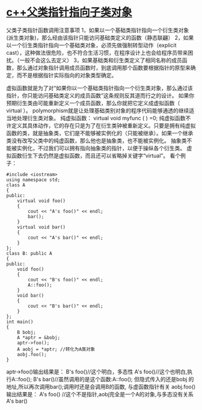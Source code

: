 # [c++父类指针指向子类对象](https://www.cnblogs.com/zhangbaochong/p/5380016.html)

父类子类指针函数调用注意事项
1，如果以一个基础类指针指向一个衍生类对象(派生类对象)，那么经由该指针只能访问基础类定义的函数（静态联翩）
2，如果以一个衍生类指针指向一个基础类对象，必须先做强制转型动作（explicit cast），这种做法很危险，也不符合生活习惯，在程序设计上也会给程序员带来困扰。（一般不会这么去定义）
3，如果基础类和衍生类定义了相同名称的成员函数，那么通过对象指针调用成员函数时，到底调用那个函数要根据指针的原型来确定，而不是根据指针实际指向的对象类型确定。


虚拟函数就是为了对“如果你以一个基础类指针指向一个衍生类对象，那么通过该指针，你只能访问基础类定义的成员函数”这条规则反其道而行之的设计。
如果你预期衍生类由可能重新定义一个成员函数，那么你就把它定义成虚拟函数（ virtual ）。
polymorphism就是让处理基础类别对象的程序代码能够通透的继续适当地处理衍生类对象。
纯虚拟函数：
virtual void myfunc ( ) =0;
纯虚拟函数不许定义其具体动作，它的存在只是为了在衍生类钟被重新定义。只要是拥有纯虚拟函数的类，就是抽象类，它们是不能够被实例化的（只能被继承）。如果一个继承类没有改写父类中的纯虚函数，那么他也是抽象类，也不能被实例化。
抽象类不能被实例化，不过我们可以拥有指向抽象类的指针，以便于操纵各个衍生类。
虚拟函数衍生下去仍然是虚拟函数，而且还可以省略掉关键字“virtual”。
看个例子：

```
#include <iostream> 
using namespace std; 
class A 
{ 
public: 
    virtual void foo() 
    { 
        cout << "A's foo()" << endl; 
        bar(); 
    } 
    virtual void bar() 
    { 
        cout << "A's bar()" << endl; 
    } 
}; 
class B: public A 
{ 
public: 
    void foo() 
    { 
        cout << "B's foo()" << endl; 
        A::foo(); 
    } 
    void bar() 
    { 
        cout << "B's bar()" << endl; 
    } 
}; 
int main() 
{ 
    B bobj; 
    A *aptr = &bobj; 
    aptr->foo(); 
    A aobj = *aptr; //转化为A类对象
    aobj.foo(); 
} 
```



aptr->foo()输出结果是：
  B's foo()//这个明白，多态性
  A's foo()//这个也明白,执行A::foo();
  B's bar()//虽然调用的是这个函数:A::foo(); 但隐式传入的还是bobj 的地址,所以再次调用bar();调用时还是会调用B的函数, 与虚函数指针有关
aobj.foo()输出结果是：
 A's foo() //这个不是指针,aobj完全是一个A的对象,与多态没有关系
 A's bar() 